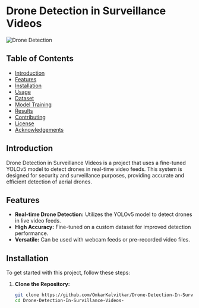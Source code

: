 
# Drone Detection in Surveillance Videos

![Drone Detection](images/Screenshot-2024-04-03-190515.png)

## Table of Contents
- [Introduction](#introduction)
- [Features](#features)
- [Installation](#installation)
- [Usage](#usage)
- [Dataset](#dataset)
- [Model Training](#model-training)
- [Results](#results)
- [Contributing](#contributing)
- [License](#license)
- [Acknowledgements](#acknowledgements)

## Introduction

Drone Detection in Surveillance Videos is a project that uses a fine-tuned YOLOv5 model to detect drones in real-time video feeds. This system is designed for security and surveillance purposes, providing accurate and efficient detection of aerial drones.

## Features
- **Real-time Drone Detection:** Utilizes the YOLOv5 model to detect drones in live video feeds.
- **High Accuracy:** Fine-tuned on a custom dataset for improved detection performance.
- **Versatile:** Can be used with webcam feeds or pre-recorded video files.

## Installation

To get started with this project, follow these steps:

1. **Clone the Repository:**
   ```sh
   git clone https://github.com/OmkarKalvitkar/Drone-Detection-In-Survillance-Videos-.git
   cd Drone-Detection-In-Survillance-Videos-
